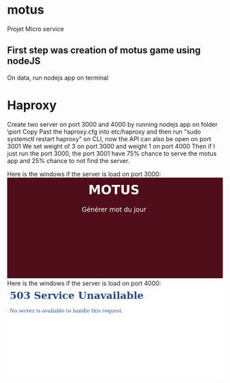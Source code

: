 # motus
Projet Micro service
## First step was creation of motus game using nodeJS
On data, run nodejs app on terminal
# Haproxy
Create two server on port 3000 and 4000 by running nodejs app on folder \port
Copy Past the haproxy.cfg into etc/haproxy and then run "sudo systemctl restart haproxy" on CLI, now the API can also be open on port 3001
We set weight of 3 on port 3000 and weight 1 on port 4000
Then if I just run the port 3000, the port 3001 have 75% chance to serve the motus app and 25% chance to not find the server.

Here is the windows if the server is load on port 3000:
![](https://github.com/severine-Rachel/motus/blob/main/README-Image/weight3port3000.png)
Here is the windows if the server is load on port 4000:
![](https://github.com/severine-Rachel/motus/blob/main/README-Image/weight1port4000.png)
